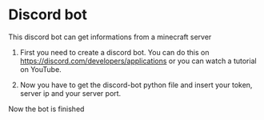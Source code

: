 # Discord bot 
This discord bot can get informations from a minecraft server


1.  First you need to create a discord bot. You can do this on https://discord.com/developers/applications or you can watch a tutorial on YouTube.

2.   Now you have to get the discord-bot python file and insert your token, server ip and your server port.
 
 Now the bot is finished
